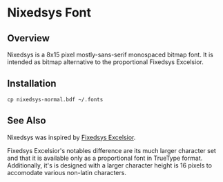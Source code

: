 # Nixedsys Font

## Overview

Nixedsys is a 8x15 pixel mostly-sans-serif monospaced bitmap font.  It is intended as bitmap alternative to the proportional Fixedsys Excelsior.

## Installation

    cp nixedsys-normal.bdf ~/.fonts

## See Also

Nixedsys was inspired by [Fixedsys Excelsior](http://www.fixedsysexcelsior.com/).

Fixedsys Excelsior's notables difference are its much larger character set and that it is available only as a proportional font in TrueType format.  Additionally, it's is designed with a larger character height is 16 pixels to accomodate various non-latin characters.
